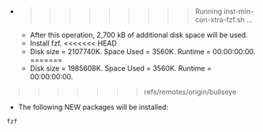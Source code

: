 * >>>>>>>>> Running inst-min-con-xtra-fzf.sh ...
  * After this operation, 2,700 kB of additional disk space will be used.
  * Install fzf.
<<<<<<< HEAD
  * Disk size = 2107740K. Space Used = 3560K. Runtime = 00:00:00:00.
=======
  * Disk size = 1985608K. Space Used = 3560K. Runtime = 00:00:00:00.
>>>>>>> refs/remotes/origin/bullseye
  * The following NEW packages will be installed:
  ```bash
fzf
  ```
